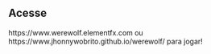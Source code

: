 <h2>Acesse</h2>
https://www.werewolf.elementfx.com ou https://www.jhonnywobrito.github.io/werewolf/ para jogar!

